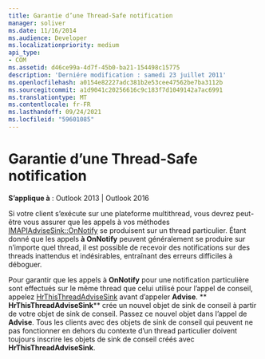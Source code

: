 ```yaml
---
title: Garantie d’une Thread-Safe notification
manager: soliver
ms.date: 11/16/2014
ms.audience: Developer
ms.localizationpriority: medium
api_type:
- COM
ms.assetid: d46ce99a-4d7f-45b0-ba21-154498c15775
description: 'Derniére modification : samedi 23 juillet 2011'
ms.openlocfilehash: a0154e82227adc381b2e53cee47562be7ba3112b
ms.sourcegitcommit: a1d9041c20256616c9c183f7d1049142a7ac6991
ms.translationtype: MT
ms.contentlocale: fr-FR
ms.lasthandoff: 09/24/2021
ms.locfileid: "59601085"
---
```

# <a name="ensuring-a-thread-safe-notification"></a>Garantie d’une Thread-Safe notification

  
  
**S’applique à** : Outlook 2013 | Outlook 2016 
  
Si votre client s’exécute sur une plateforme multithread, vous devrez peut-être vous assurer que les appels à vos méthodes [IMAPIAdviseSink::OnNotify](imapiadvisesink-onnotify.md) se produisent sur un thread particulier. Étant donné que les appels **à OnNotify** peuvent généralement se produire sur n’importe quel thread, il est possible de recevoir des notifications sur des threads inattendus et indésirables, entraînant des erreurs difficiles à déboguer. 
  
Pour garantir que les appels à **OnNotify** pour une notification particulière  sont effectués sur le même thread que celui utilisé pour l’appel de conseil, appelez [HrThisThreadAdviseSink](hrthisthreadadvisesink.md) avant d’appeler **Advise**. ** **HrThisThreadAdviseSink**** crée un nouvel objet de sink de conseil à partir de votre objet de sink de conseil. Passez ce nouvel objet dans l’appel de **Advise**. Tous les clients avec des objets de sink de conseil qui peuvent ne pas fonctionner en dehors du contexte d’un thread particulier doivent toujours inscrire les objets de sink de conseil créés avec **HrThisThreadAdviseSink**.
  

